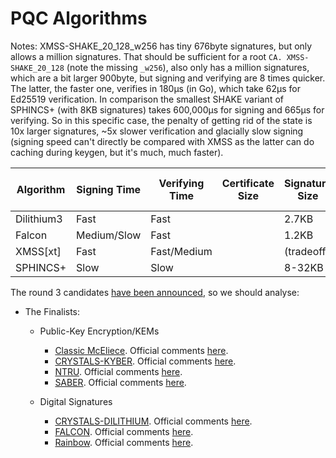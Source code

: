# PQC Algorithms

Notes: XMSS-SHAKE_20_128_w256 has tiny 676byte signatures, but only allows a
million signatures. That should be sufficient for a root `CA. XMSS-SHAKE_20_128`
(note the missing `_w256`), also only has a million signatures, which are a bit
larger 900byte, but signing and verifying are 8 times quicker. The latter, the
faster one, verifies in 180µs (in Go), which take 62µs for Ed25519 verification.
In comparison the smallest SHAKE variant of SPHINCS+ (with 8KB signatures) takes
600,000µs for signing and 665µs for verifying. So in this specific case, the
penalty of getting rid of the state is 10x larger signatures, ~5x slower
verification and glacially slow signing (signing speed can't directly be
compared with XMSS as the latter can do caching during keygen, but it's much,
much faster).

| Algorithm  | Signing Time | Verifying Time | Certificate Size | Signature Size | Public Key Size | State (Cache) Size |
|------------|--------------|----------------|------------------|----------------|-----------------|--------------------|
| Dilithium3 |	Fast	    |    Fast	     |                  |  2.7KB	 |     1.4KB	   |                    |
| Falcon     |	Medium/Slow |	 Fast	     |                  |  1.2KB	 |     1.7KB	   |                    |
| XMSS[xt]   |  Fast	    |    Fast/Medium |                  |  (tradeoff)	 |   (tradeoff)	   |      (tradeoff)    |
| SPHINCS+   |	Slow	    |    Slow	     |                  |   8-32KB	 |     32B	   |                    |

The round 3 candidates [have been announced](https://csrc.nist.gov/News/2020/pqc-third-round-candidate-announcement),
so we should analyse:

* The Finalists:

  * Public-Key Encryption/KEMs

    * [Classic McEliece](https://classic.mceliece.org/). Official comments [here](https://csrc.nist.gov/CSRC/media/Projects/post-quantum-cryptography/documents/round-2/official-comments/Classic-McEliece-round2-official-comment.pdf).
    * [CRYSTALS-KYBER](https://pq-crystals.org/). Official comments [here](https://csrc.nist.gov/CSRC/media/Projects/post-quantum-cryptography/documents/round-2/official-comments/CRYSTALS-KYBER-round2-official-comment.pdf).
    * [NTRU](https://ntru.org/). Official comments [here](https://csrc.nist.gov/CSRC/media/Projects/post-quantum-cryptography/documents/round-2/official-comments/NTRU-round2-official-comment.pdf).
    * [SABER](https://www.esat.kuleuven.be/cosic/pqcrypto/saber/). Official comments [here](https://csrc.nist.gov/CSRC/media/Projects/post-quantum-cryptography/documents/round-2/official-comments/SABER-round2-official-comment.pdf).

  * Digital Signatures

    * [CRYSTALS-DILITHIUM](https://pq-crystals.org/). Official comments [here](https://csrc.nist.gov/CSRC/media/Projects/post-quantum-cryptography/documents/round-2/official-comments/CRYSTALS-DILITHIUM-round2-official-comment.pdf).
    * [FALCON](https://falcon-sign.info/). Official comments [here](https://csrc.nist.gov/CSRC/media/Projects/post-quantum-cryptography/documents/round-2/official-comments/FALCON-round2-official-comment.pdf).
    * [Rainbow](https://sites.google.com/site/jintaiding/nist-papers). Official comments [here](https://csrc.nist.gov/CSRC/media/Projects/post-quantum-cryptography/documents/round-2/official-comments/Rainbow-round2-official-comment.pdf).
